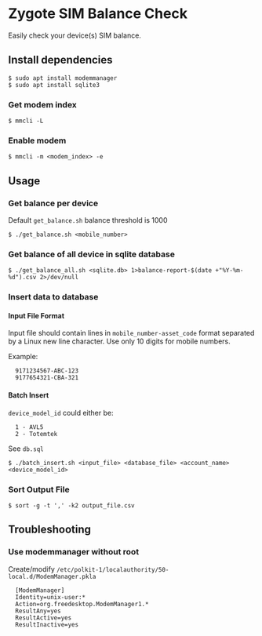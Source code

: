 ﻿# Zygote SIM Balance Check
Easily check your device(s) SIM balance.
## Install dependencies

    $ sudo apt install modemmanager
    $ sudo apt install sqlite3

### Get modem index

    $ mmcli -L

### Enable modem

    $ mmcli -m <modem_index> -e

## Usage

### Get balance per device
Default `get_balance.sh` balance threshold is 1000

    $ ./get_balance.sh <mobile_number>

### Get balance of all device in sqlite database

    $ ./get_balance_all.sh <sqlite.db> 1>balance-report-$(date +"%Y-%m-%d").csv 2>/dev/null

### Insert data to database
#### Input File Format
Input file should contain lines in `mobile_number-asset_code` format separated by a Linux new line character.  Use only 10 digits for mobile numbers.

Example:

      9171234567-ABC-123
      9177654321-CBA-321

#### Batch Insert
`device_model_id` could either be:

      1 - AVL5
      2 - Totemtek

See `db.sql`

    $ ./batch_insert.sh <input_file> <database_file> <account_name> <device_model_id>

### Sort Output File
    $ sort -g -t ',' -k2 output_file.csv

## Troubleshooting

### Use modemmanager without root
Create/modify `/etc/polkit-1/localauthority/50-local.d/ModemManager.pkla`

      [ModemManager]
      Identity=unix-user:*
      Action=org.freedesktop.ModemManager1.*
      ResultAny=yes
      ResultActive=yes
      ResultInactive=yes

